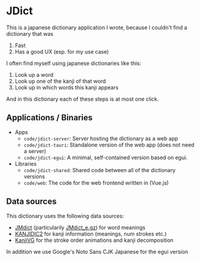 # JDict

This is a japanese dictionary application I wrote, because I couldn't find a dictionary that was
1. Fast
2. Has a good UX (esp. for my use case)

I often find myself using japanese dictionaries like this:
1. Look up a word
2. Look up one of the kanji of that word
3. Look up in which words this kanji appears

And in this dictionary each of these steps is at most one click.

## Applications / Binaries
- Apps
  - `code/jdict-server`: Server hosting the dictionary as a web app
  - `code/jdict-tauri`: Standalone version of the web app (does not need a server)
  - `code/jdict-egui`: A minimal, self-contained version based on egui.
- Libraries
  - `code/jdict-shared`: Shared code between all of the dictionary versions
  - `code/web`: The code for the web frontend written in (Vue.js)

## Data sources
This dictionary uses the following data sources:
- [JMdict](http://www.edrdg.org/wiki/index.php/JMdict-EDICT_Dictionary_Project) (particularily [JMdict_e.gz](http://ftp.edrdg.org/pub/Nihongo/JMdict_e.gz)) for word meanings
- [KANJIDIC2](http://www.edrdg.org/wiki/index.php/KANJIDIC_Project) for kanji information (meanings, num strokes etc.)
- [KanjiVG](https://kanjivg.tagaini.net/) for the stroke order animations and kanji decomposition

In addition we use Google's Noto Sans CJK Japanese for the egui version
